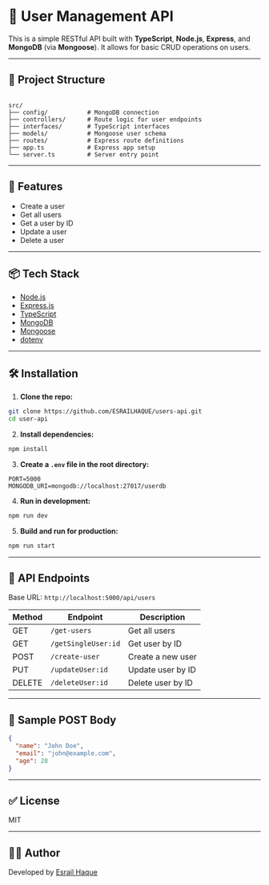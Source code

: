 
# 👤 User Management API

This is a simple RESTful API built with **TypeScript**, **Node.js**, **Express**, and **MongoDB** (via **Mongoose**). It allows for basic CRUD operations on users.

---

## 📁 Project Structure

```

src/
├── config/           # MongoDB connection
├── controllers/      # Route logic for user endpoints
├── interfaces/       # TypeScript interfaces
├── models/           # Mongoose user schema
├── routes/           # Express route definitions
├── app.ts            # Express app setup
└── server.ts         # Server entry point

````

---

## 🚀 Features

- Create a user
- Get all users
- Get a user by ID
- Update a user
- Delete a user

---

## 📦 Tech Stack

- [Node.js](https://nodejs.org/)
- [Express.js](https://expressjs.com/)
- [TypeScript](https://www.typescriptlang.org/)
- [MongoDB](https://www.mongodb.com/)
- [Mongoose](https://mongoosejs.com/)
- [dotenv](https://www.npmjs.com/package/dotenv)

---

## 🛠️ Installation

1. **Clone the repo:**

```bash
git clone https://github.com/ESRAILHAQUE/users-api.git
cd user-api
````

2. **Install dependencies:**

```bash
npm install
```

3. **Create a `.env` file in the root directory:**

```env
PORT=5000
MONGODB_URI=mongodb://localhost:27017/userdb
```

4. **Run in development:**

```bash
npm run dev
```

5. **Build and run for production:**

```bash
npm run start
```

---

## 🧪 API Endpoints

Base URL: `http://localhost:5000/api/users`

| Method | Endpoint | Description       |
| ------ | -------- | ----------------- |
| GET    | `/get-users`      | Get all users     |
| GET    | `/getSingleUser:id`   | Get user by ID    |
| POST   | `/create-user`      | Create a new user |
| PUT    | `/updateUser:id`   | Update user by ID |
| DELETE | `/deleteUser:id`   | Delete user by ID |

---

## 🧾 Sample POST Body

```json
{
  "name": "John Doe",
  "email": "john@example.com",
  "age": 28
}
```

---

## ✅ License

MIT

---

## 👨‍💻 Author

Developed by [Esrail Haque](https://github.com/ESRAILHAQUE)


